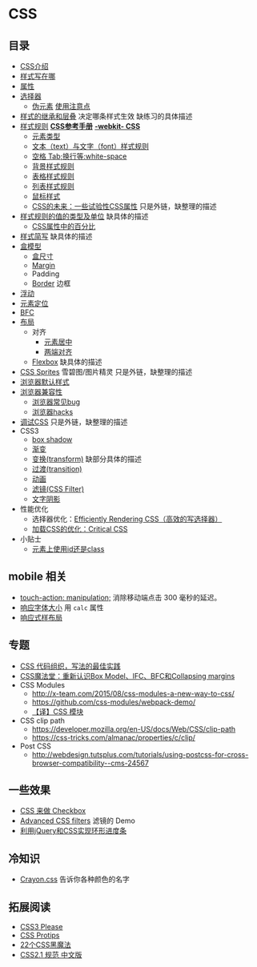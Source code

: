 # CSS
## 目录
* [CSS介绍](intro.md)
* [样式写在哪](place.md)
* [属性](property.md)
* [选择器](selector)
  * [伪元素](selector/pseudo-elem) [使用注意点](selector/pseudo-elem/tip.md)
* [样式的继承和层叠](inheritance-and-cascade.md) 决定哪条样式生效 缺练习的具体描述
* [样式规则](http://www.htmldog.com/reference/cssproperties/) **[CSS参考手册](http://css.doyoe.com/)** **[-webkit- CSS](http://ued.ctrip.com/webkitcss/index.html)**
  * [元素类型](elem-type.md)
  * [文本（text）与文字（font）样式规则](font/font-style.md)
  * [空格 Tab;换行等:white-space](white-space)
  * [背景样式规则](background)
  * [表格样式规则](table)
  * [列表样式规则](list.md)
  * [鼠标样式](cursor.md)
  * [CSS的未来：一些试验性CSS属性](http://www.qianduan.net/the-future-of-css-experimental-css-properties/) 只是外链，缺整理的描述
* [样式规则的值的类型及单位](value-and-unit.md) 缺具体的描述
  * [CSS属性中的百分比](value-and-unit.md#percent)
* [样式简写](css-shorthand.md) 缺具体的描述
* [盒模型](box-model)
  * [盒尺寸](box-model/box-dimensions.md)
  * [Margin](box-model/margin.md)
  * Padding
  * [Border](border) 边框
* [浮动](float)
* [元素定位](position)
* [BFC](BFC)
* [布局](layout)
  * 对齐
    * [元素居中](align-center/)
    * [两端对齐](align-justify/)
  * [Flexbox](layout/flexbox) 缺具体的描述
* [CSS Sprites](http://www.imooc.com/learn/93) 雪碧图/图片精灵 只是外链，缺整理的描述
* [浏览器默认样式](ua-style.md)
* [浏览器兼容性](compatibility)
  * [浏览器常见bug](compatibility/css-bugs.md)
  * [浏览器hacks](compatibility/css-hack.md)
* [调试CSS](https://docs.webplatform.org/wiki/tutorials/debugging_css) 只是外链，缺整理的描述
* CSS3
  * [box shadow](box-shadow)
  * [渐变](gradient)
  * [变换(transform)](transform) 缺部分具体的描述
  * [过渡(transition)](transition)
  * [动画](animate)
  * [滤镜(CSS Filter)](animate)
  * [文字阴影](text-shadow)
* 性能优化
  * 选择器优化：[Efficiently Rendering CSS（高效的写选择器）](https://css-tricks.com/efficiently-rendering-css/)
  * [加载CSS的优化：Critical CSS](detail/css/critical-css.md)
* 小贴士
  * [元素上使用id还是class](detail/css/id-or-class.md)

## mobile 相关
* [touch-action: manipulation;](https://adactio.com/journal/10019) 消除移动端点击 300 毫秒的延迟。
* [响应字体大小](http://blog.cloudfour.com/responsive-guide-to-type-sizing/) 用 `calc` 属性
* [响应式样布局](detail/responsive)

## 专题
* [CSS 代码组织，写法的最佳实践](best-practice)
* [CSS魔法堂：重新认识Box Model、IFC、BFC和Collapsing margins](https://segmentfault.com/a/1190000004625635)
* CSS Modules
  * http://x-team.com/2015/08/css-modules-a-new-way-to-css/
  * https://github.com/css-modules/webpack-demo/
  * [【译】CSS 模块](http://www.w3ctech.com/topic/1479)
* CSS clip path
  * https://developer.mozilla.org/en-US/docs/Web/CSS/clip-path
  * https://css-tricks.com/almanac/properties/c/clip/
* Post CSS
  * http://webdesign.tutsplus.com/tutorials/using-postcss-for-cross-browser-compatibility--cms-24567


## 一些效果
* [CSS 来做 Checkbox](http://www.xiumu.org/technology/style-checkboxes-with-css.shtml)
* [Advanced CSS filters](http://iamvdo.me/en/blog/advanced-css-filters) 滤镜的 Demo
* [利用jQuery和CSS实现环形进度条](http://www.w3cplus.com/css3/create-radial-progress-bar-with-jQuery-and-css3.html)

## 冷知识
* [Crayon.css](http://riccardoscalco.github.io/crayon/) 告诉你各种颜色的名字

## 拓展阅读
* [CSS3 Please](http://css3please.com/)
* [CSS Protips](https://github.com/AllThingsSmitty/css-protips)
* [22个CSS黑魔法](http://www.ido321.com/1665.html)
* [CSS2.1 规范 中文版](http://www.ayqy.net/doc/css2-1/cover.html)

